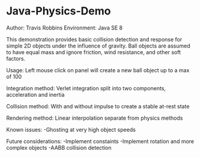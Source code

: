 # Java-Physics-Demo

Author: Travis Robbins
Environment: Java SE 8

This demonstration provides basic collision detection and response for simple 2D objects under the influence of gravity.
Ball objects are assumed to have equal mass and ignore friction, wind resistance, and other soft factors.

Usage: Left mouse click on panel will create a new ball object up to a max of 100

Integration method: Verlet integration split into two components, acceleration and inertia

Collision method: With and without impulse to create a stable at-rest state

Rendering method: Linear interpolation separate from physics methods

Known issues: 
-Ghosting at very high object speeds

Future considerations:
-Implement constaints
-Implement rotation and more complex objects
-AABB collision detection
